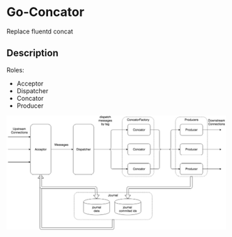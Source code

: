 # Go-Concator

Replace fluentd concat


## Description

Roles:

- Acceptor
- Dispatcher
- Concator
- Producer


![architecture](docs/architecture.jpg)

